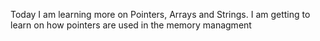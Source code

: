Today I am learning more on Pointers, Arrays and Strings. I am getting to learn on how pointers are used in the memory managment 
